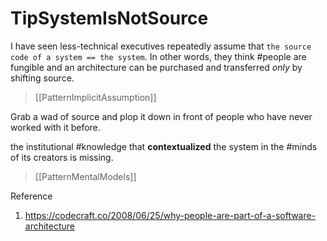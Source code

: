 # TipSystemIsNotSource

I have seen less-technical executives repeatedly assume that `the source code of a system == the system`. In other words, they think #people are fungible and an architecture can be purchased and transferred *only* by shifting source.  

> [[PatternImplicitAssumption]]

Grab a wad of source and plop it down in front of people who have never worked with it before.

the institutional #knowledge that __contextualized__ the system
in the #minds of its creators is missing.

> [[PatternMentalModels]]

Reference

1. <https://codecraft.co/2008/06/25/why-people-are-part-of-a-software-architecture>
